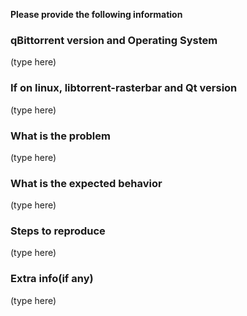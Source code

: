**Please provide the following information**

### qBittorrent version and Operating System
(type here)

### If on linux, libtorrent-rasterbar and Qt version
(type here)

### What is the problem
(type here)

### What is the expected behavior
(type here)

### Steps to reproduce
(type here)

### Extra info(if any)
(type here)

